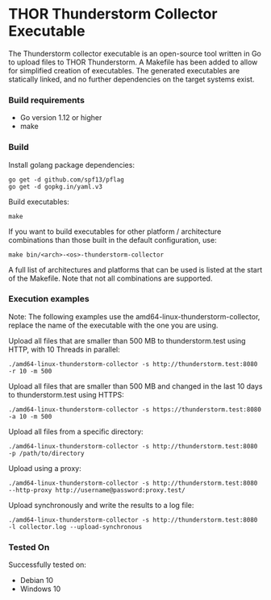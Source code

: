 # THOR Thunderstorm Collector Executable

The Thunderstorm collector executable is an open-source tool written in Go to upload files to THOR Thunderstorm.
A Makefile has been added to allow for simplified creation of executables. The generated executables are statically linked, and no further dependencies on
the target systems exist.

### Build requirements
- Go version 1.12 or higher
- make

### Build
Install golang package dependencies:
```
go get -d github.com/spf13/pflag
go get -d gopkg.in/yaml.v3
```
Build executables:
```
make
```

If you want to build executables for other platform / architecture combinations than those built in the default configuration, use:
```
make bin/<arch>-<os>-thunderstorm-collector
```

A full list of architectures and platforms that can be used is listed at the start of the Makefile. Note that not all combinations are supported.


### Execution examples

Note: The following examples use the amd64-linux-thunderstorm-collector, replace
the name of the executable with the one you are using. 

Upload all files that are smaller than 500 MB to thunderstorm.test using HTTP, with 10 Threads in parallel:
```
./amd64-linux-thunderstorm-collector -s http://thunderstorm.test:8080 -r 10 -m 500
```

Upload all files that are smaller than 500 MB and changed in the last 10 days to thunderstorm.test using HTTPS:
```
./amd64-linux-thunderstorm-collector -s https://thunderstorm.test:8080 -a 10 -m 500
```

Upload all files from a specific directory:
```
./amd64-linux-thunderstorm-collector -s http://thunderstorm.test:8080 -p /path/to/directory
```

Upload using a proxy:
```
./amd64-linux-thunderstorm-collector -s http://thunderstorm.test:8080 --http-proxy http://username@password:proxy.test/
```

Upload synchronously and write the results to a log file:
```
./amd64-linux-thunderstorm-collector -s http://thunderstorm.test:8080 -l collector.log --upload-synchronous
```

### Tested On

Successfully tested on:

- Debian 10
- Windows 10
